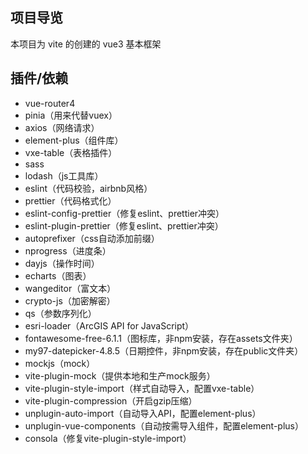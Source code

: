 ## 项目导览
本项目为 vite 的创建的 vue3 基本框架

## 插件/依赖

- vue-router4
- pinia（用来代替vuex）
- axios（网络请求）
- element-plus（组件库）
- vxe-table（表格插件）
- sass 
- lodash（js工具库）
- eslint（代码校验，airbnb风格）
- prettier（代码格式化）
- eslint-config-prettier（修复eslint、prettier冲突）
- eslint-plugin-prettier（修复eslint、prettier冲突）
- autoprefixer（css自动添加前缀）
- nprogress（进度条）
- dayjs（操作时间）
- echarts（图表）
- wangeditor（富文本）
- crypto-js（加密解密）
- qs（参数序列化）
- esri-loader（ArcGIS API for JavaScript）
- fontawesome-free-6.1.1（图标库，非npm安装，存在assets文件夹）
- my97-datepicker-4.8.5（日期控件，非npm安装，存在public文件夹）
- mockjs（mock）
- vite-plugin-mock（提供本地和生产mock服务）
- vite-plugin-style-import（样式自动导入，配置vxe-table）
- vite-plugin-compression（开启gzip压缩）
- unplugin-auto-import（自动导入API，配置element-plus）
- unplugin-vue-components（自动按需导入组件，配置element-plus）
- consola（修复vite-plugin-style-import）
